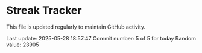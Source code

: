 # Streak Tracker

This file is updated regularly to maintain GitHub activity.

Last update: 2025-05-28 18:57:47
Commit number: 5 of 5 for today
Random value: 23905
